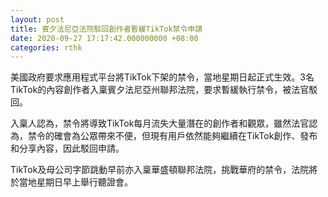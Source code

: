 ```yaml
---
layout: post
title: 賓夕法尼亞法院駁回創作者暫緩TikTok禁令申請
date: 2020-09-27 17:17:42.000000000 +08:00
categories: rthk
---
```


美國政府要求應用程式平台將TikTok下架的禁令，當地星期日起正式生效。3名TikTok的內容創作者入稟賓夕法尼亞州聯邦法院，要求暫緩執行禁令，被法官駁回。

入稟人認為，禁令將導致TikTok每月流失大量潛在的創作者和觀眾，雖然法官認為，禁令的確會為公眾帶來不便，但現有用戶依然能夠繼續在TikTok創作、發布和分享內容，因此駁回申請。

TikTok及母公司字節跳動早前亦入稟華盛頓聯邦法院，挑戰華府的禁令，法院將於當地星期日早上舉行聽證會。
